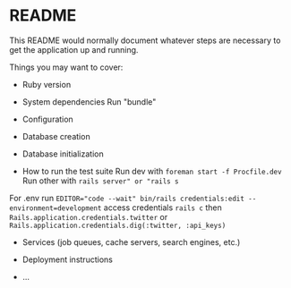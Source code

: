 # README

This README would normally document whatever steps are necessary to get the
application up and running.

Things you may want to cover:

* Ruby version

* System dependencies
Run "bundle"

* Configuration

* Database creation

* Database initialization

* How to run the test suite
Run dev with `foreman start -f Procfile.dev`
Run other with `rails server" or "rails s`

For .env run `EDITOR="code --wait" bin/rails credentials:edit --environment=development`
access credentials `rails c` then `Rails.application.credentials.twitter` or  `Rails.application.credentials.dig(:twitter, :api_keys)`

* Services (job queues, cache servers, search engines, etc.)

* Deployment instructions

* ...
